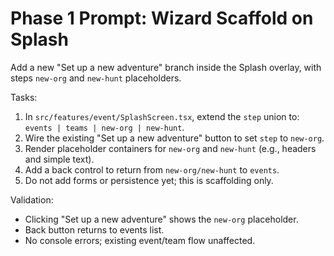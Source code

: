 # Phase 1 Prompt: Wizard Scaffold on Splash

Add a new "Set up a new adventure" branch inside the Splash overlay, with steps `new-org` and `new-hunt` placeholders.

Tasks:
1) In `src/features/event/SplashScreen.tsx`, extend the `step` union to: `events | teams | new-org | new-hunt`.
2) Wire the existing "Set up a new adventure" button to set `step` to `new-org`.
3) Render placeholder containers for `new-org` and `new-hunt` (e.g., headers and simple text).
4) Add a back control to return from `new-org/new-hunt` to `events`.
5) Do not add forms or persistence yet; this is scaffolding only.

Validation:
- Clicking "Set up a new adventure" shows the `new-org` placeholder.
- Back button returns to events list.
- No console errors; existing event/team flow unaffected.
